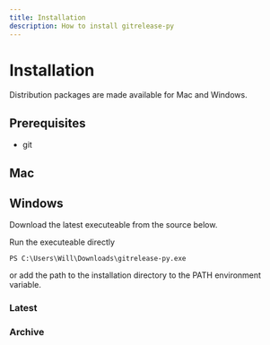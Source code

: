 ```yaml
---
title: Installation
description: How to install gitrelease-py
---
```


# Installation
Distribution packages are made available for Mac and Windows.

## Prerequisites
* git

## Mac

## Windows
Download the latest executeable from the source below.

Run the executeable directly
 
 `PS C:\Users\Will\Downloads\gitrelease-py.exe`
 
 or add the path to the installation directory to the PATH environment variable.
### Latest
### Archive
